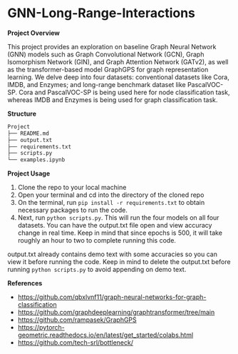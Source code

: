 # GNN-Long-Range-Interactions

**Project Overview**

This project provides an exploration on baseline Graph Neural Network (GNN) models such as Graph Convolutional Network (GCN), Graph Isomorphism Network (GIN), and Graph Attention Network (GATv2), as well as the transformer-based model GraphGPS for graph representation learning. We delve deep into four datasets: conventional datasets like Cora, IMDB, and Enzymes; and long-range benchmark dataset like PascalVOC-SP. Cora and PascalVOC-SP is being used here for node classification task, whereas IMDB and Enzymes is being used for graph classification task.


**Structure**

```python
Project
├── README.md
├── output.txt
├── requirements.txt
├── scripts.py
└── examples.ipynb
```

**Project Usage**

1. Clone the repo to your local machine
2. Open your terminal and cd into the directory of the cloned repo
3. On the terminal, run ```pip install -r requirements.txt``` to obtain necessary packages to run the code.
4. Next, run ```python scripts.py```. This will run the four models on all four datasets. You can have the output.txt file open and view accuracy change in real time. Keep in mind that since epochs is 500, it will take roughly an hour to two to complete running this code.

output.txt already contains demo text with some accuracies so you can view it before running the code. Keep in mind to delete the output.txt before running ```python scripts.py``` to avoid appending on demo text.


**References**

- https://github.com/qbxlvnf11/graph-neural-networks-for-graph-classification
- https://github.com/graphdeeplearning/graphtransformer/tree/main
- https://github.com/rampasek/GraphGPS
- https://pytorch-geometric.readthedocs.io/en/latest/get_started/colabs.html
- https://github.com/tech-srl/bottleneck/